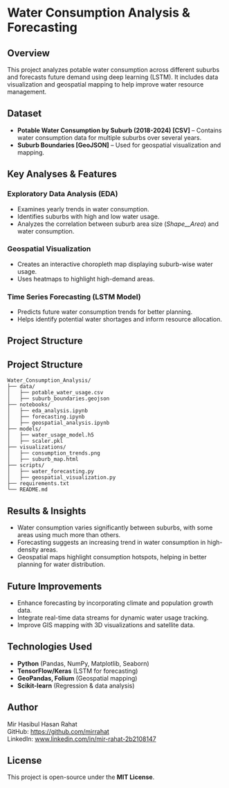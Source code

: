 # Water Consumption Analysis & Forecasting

## Overview

This project analyzes potable water consumption across different suburbs and forecasts future demand using deep learning (LSTM). It includes data visualization and geospatial mapping to help improve water resource management.

## Dataset

- **Potable Water Consumption by Suburb (2018-2024) [CSV]** – Contains water consumption data for multiple suburbs over several years.
- **Suburb Boundaries [GeoJSON]** – Used for geospatial visualization and mapping.

## Key Analyses & Features

### Exploratory Data Analysis (EDA)

- Examines yearly trends in water consumption.
- Identifies suburbs with high and low water usage.
- Analyzes the correlation between suburb area size (_Shape\_\_Area_) and water consumption.

### Geospatial Visualization

- Creates an interactive choropleth map displaying suburb-wise water usage.
- Uses heatmaps to highlight high-demand areas.

### Time Series Forecasting (LSTM Model)

- Predicts future water consumption trends for better planning.
- Helps identify potential water shortages and inform resource allocation.

## Project Structure

## Project Structure

```
Water_Consumption_Analysis/
├── data/
│   ├── potable_water_usage.csv
│   ├── suburb_boundaries.geojson
├── notebooks/
│   ├── eda_analysis.ipynb
│   ├── forecasting.ipynb
│   ├── geospatial_analysis.ipynb
├── models/
│   ├── water_usage_model.h5
│   ├── scaler.pkl
├── visualizations/
│   ├── consumption_trends.png
│   ├── suburb_map.html
├── scripts/
│   ├── water_forecasting.py
│   ├── geospatial_visualization.py
├── requirements.txt
└── README.md
```

## Results & Insights

- Water consumption varies significantly between suburbs, with some areas using much more than others.
- Forecasting suggests an increasing trend in water consumption in high-density areas.
- Geospatial maps highlight consumption hotspots, helping in better planning for water distribution.

## Future Improvements

- Enhance forecasting by incorporating climate and population growth data.
- Integrate real-time data streams for dynamic water usage tracking.
- Improve GIS mapping with 3D visualizations and satellite data.

## Technologies Used

- **Python** (Pandas, NumPy, Matplotlib, Seaborn)
- **TensorFlow/Keras** (LSTM for forecasting)
- **GeoPandas, Folium** (Geospatial mapping)
- **Scikit-learn** (Regression & data analysis)

## Author

Mir Hasibul Hasan Rahat  
GitHub: https://github.com/mirrahat  
LinkedIn: www.linkedin.com/in/mir-rahat-2b2108147

## License

This project is open-source under the **MIT License**.
